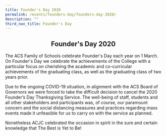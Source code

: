 ```yaml
---
title: Founder's Day 2020
permalink: /events/founders-day/founders-day-2020/
description: ""
third_nav_title: Founder's Day
---
```

## <center> Founder's Day 2020 </center>

The ACS Family of Schools celebrate Founder's Day each year on 1 March. On Founder's Day we celebrate the achievements of the College with a particular focus on cherishing the academic and co-curricular achievements of the graduating class, as well as the graduating class of two years prior.

  

Due to the ongoing COVID-19 situation, in alignment with the ACS Board of Governors we were forced to take the difficult decision to cancel the 2020 Founder’s Day Thanksgiving Service. The well-being of staff, students and all other stakeholders and participants was, of course, our paramount concern and the social distancing measures and practices regarding mass events made it unfeasible for us to carry on with the service as planned.

  

Nonetheless ACJC celebrated the occasion in spirit in the sure and certain knowledge that The Best is Yet to Be!
